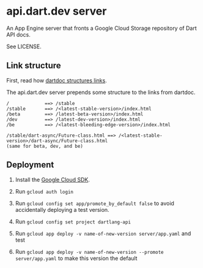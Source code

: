 # api.dart.dev server

An App Engine server that fronts a Google Cloud Storage
repository of Dart API docs.

See LICENSE.

## Link structure

First, read how
[dartdoc structures links](https://github.com/dart-lang/dartdoc/blob/master/README.md#link-structure).

The api.dart.dev server prepends some structure to the links from dartdoc.

```
/             ==> /stable
/stable       ==> /<latest-stable-version>/index.html
/beta         ==> /latest-beta-version>/index.html
/dev          ==> /latest-dev-version>/index.html
/be           ==> /<latest-bleeding-edge-version>/index.html

/stable/dart-async/Future-class.html ==> /<latest-stable-version>/dart-async/Future-class.html
(same for beta, dev, and be)
```

## Deployment

1. Install the [Google Cloud SDK][gcloud].

1. Run `gcloud auth login`

1. Run `gcloud config set app/promote_by_default false` to avoid accidentally
   deploying a test version.

1. Run `gcloud config set project dartlang-api`

1. Run `gcloud app deploy -v name-of-new-version server/app.yaml` and test

1. Run `gcloud app deploy -v name-of-new-version --promote server/app.yaml` to
   make this version the default


[gcloud]: https://cloud.google.com/sdk/downloads

